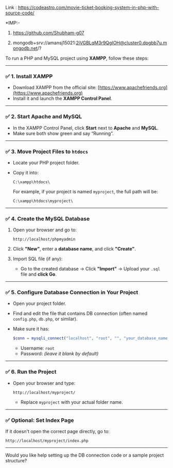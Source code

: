 Link : https://codeastro.com/movie-ticket-booking-system-in-php-with-source-code/







*IMP:-

1.  https://github.com/Shubham-g07

2. mongodb+srv://amansj15021:2iVGBLqM3r9QgIOH@cluster0.dpgbb7u.mongodb.net/?


To run a PHP and MySQL project using **XAMPP**, follow these steps:

---

### ✅ **1. Install XAMPP**

* Download XAMPP from the official site: [https://www.apachefriends.org](https://www.apachefriends.org)
* Install it and launch the **XAMPP Control Panel**.

---

### ✅ **2. Start Apache and MySQL**

* In the XAMPP Control Panel, click **Start** next to **Apache** and **MySQL**.
* Make sure both show green and say “Running”.

---

### ✅ **3. Move Project Files to `htdocs`**

* Locate your PHP project folder.
* Copy it into:

  ```
  C:\xampp\htdocs\
  ```

  For example, if your project is named `myproject`, the full path will be:

  ```
  C:\xampp\htdocs\myproject\
  ```

---

### ✅ **4. Create the MySQL Database**

1. Open your browser and go to:

   ```
   http://localhost/phpmyadmin
   ```
2. Click **"New"**, enter a **database name**, and click **"Create"**.
3. Import SQL file (if any):

   * Go to the created database → Click **"Import"** → Upload your `.sql` file and **click Go**.

---

### ✅ **5. Configure Database Connection in Your Project**

* Open your project folder.
* Find and edit the file that contains DB connection (often named `config.php`, `db.php`, or similar).
* Make sure it has:

  ```php
  $conn = mysqli_connect("localhost", "root", "", "your_database_name");
  ```

  * Username: `root`
  * Password: *(leave it blank by default)*

---

### ✅ **6. Run the Project**

* Open your browser and type:

  ```
  http://localhost/myproject/
  ```

  * Replace `myproject` with your actual folder name.

---

### ✅ **Optional: Set Index Page**

If it doesn't open the correct page directly, go to:

```
http://localhost/myproject/index.php
```

---

Would you like help setting up the DB connection code or a sample project structure?
